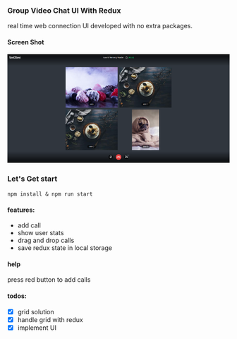 ### Group Video Chat UI With Redux

real time web connection UI developed with no extra packages.

#### Screen Shot
![screen shot](screenshot.png)

### Let's Get start

```shell script
npm install & npm run start
```

#### features:

- add call
- show user stats
- drag and drop calls
- save redux state in local storage

#### help
press red button to add calls

#### todos:

- [x] grid solution
- [x] handle grid with redux
- [x] implement UI
